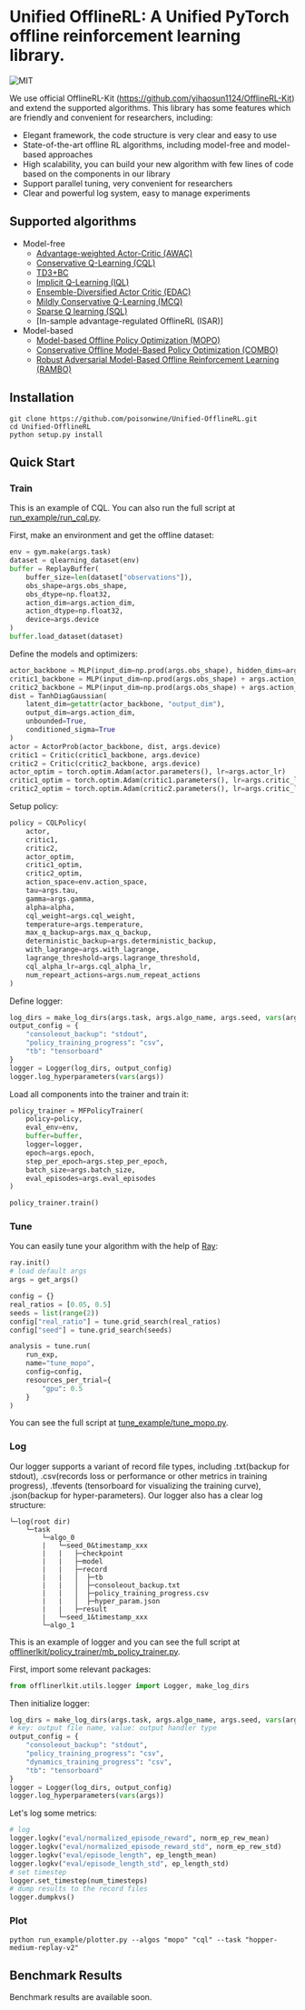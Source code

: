

# Unified OfflineRL: A Unified PyTorch offline reinforcement learning library.

![MIT](https://img.shields.io/badge/license-MIT-blue)

We use official OfflineRL-Kit (https://github.com/yihaosun1124/OfflineRL-Kit) and extend the supported algorithms. This library has some features which are friendly and convenient for researchers, including:

- Elegant framework, the code structure is very clear and easy to use
- State-of-the-art offline RL algorithms, including model-free and model-based approaches
- High scalability, you can build your new algorithm with few lines of code based on the components in our library
- Support parallel tuning, very convenient for researchers
- Clear and powerful log system, easy to manage experiments


## Supported algorithms
- Model-free
    - [Advantage-weighted Actor-Critic (AWAC)](https://arxiv.org/abs/2006.09359)
    - [Conservative Q-Learning (CQL)](https://arxiv.org/abs/2006.04779)
    - [TD3+BC](https://arxiv.org/abs/2106.06860)
    - [Implicit Q-Learning (IQL)](https://arxiv.org/abs/2110.06169)
    - [Ensemble-Diversified Actor Critic (EDAC)](https://arxiv.org/abs/2110.01548)
    - [Mildly Conservative Q-Learning (MCQ)](https://arxiv.org/abs/2206.04745)
    - [Sparse Q learning (SQL)](https://arxiv.org/abs/2303.15810)
    - [In-sample advantage-regulated OfflineRL (ISAR)]
- Model-based
    - [Model-based Offline Policy Optimization (MOPO)](https://arxiv.org/abs/2005.13239)
    - [Conservative Offline Model-Based Policy Optimization (COMBO)](https://arxiv.org/abs/2102.08363)
    - [Robust Adversarial Model-Based Offline Reinforcement Learning (RAMBO)](https://arxiv.org/abs/2204.12581)

## Installation
```shell
git clone https://github.com/poisonwine/Unified-OfflineRL.git
cd Unified-OfflineRL
python setup.py install
```

## Quick Start
### Train
This is an example of CQL. You can also run the full script at [run_example/run_cql.py](https://github.com/yihaosun1124/OfflineRL-Kit/blob/main/run_example/run_cql.py).

First, make an environment and get the offline dataset:

```python
env = gym.make(args.task)
dataset = qlearning_dataset(env)
buffer = ReplayBuffer(
    buffer_size=len(dataset["observations"]),
    obs_shape=args.obs_shape,
    obs_dtype=np.float32,
    action_dim=args.action_dim,
    action_dtype=np.float32,
    device=args.device
)
buffer.load_dataset(dataset)
```

Define the models and optimizers:

```python
actor_backbone = MLP(input_dim=np.prod(args.obs_shape), hidden_dims=args.hidden_dims)
critic1_backbone = MLP(input_dim=np.prod(args.obs_shape) + args.action_dim, hidden_dims=args.hidden_dims)
critic2_backbone = MLP(input_dim=np.prod(args.obs_shape) + args.action_dim, hidden_dims=args.hidden_dims)
dist = TanhDiagGaussian(
    latent_dim=getattr(actor_backbone, "output_dim"),
    output_dim=args.action_dim,
    unbounded=True,
    conditioned_sigma=True
)
actor = ActorProb(actor_backbone, dist, args.device)
critic1 = Critic(critic1_backbone, args.device)
critic2 = Critic(critic2_backbone, args.device)
actor_optim = torch.optim.Adam(actor.parameters(), lr=args.actor_lr)
critic1_optim = torch.optim.Adam(critic1.parameters(), lr=args.critic_lr)
critic2_optim = torch.optim.Adam(critic2.parameters(), lr=args.critic_lr)
```

Setup policy:

```python
policy = CQLPolicy(
    actor,
    critic1,
    critic2,
    actor_optim,
    critic1_optim,
    critic2_optim,
    action_space=env.action_space,
    tau=args.tau,
    gamma=args.gamma,
    alpha=alpha,
    cql_weight=args.cql_weight,
    temperature=args.temperature,
    max_q_backup=args.max_q_backup,
    deterministic_backup=args.deterministic_backup,
    with_lagrange=args.with_lagrange,
    lagrange_threshold=args.lagrange_threshold,
    cql_alpha_lr=args.cql_alpha_lr,
    num_repeart_actions=args.num_repeat_actions
)
```

Define logger:
```python
log_dirs = make_log_dirs(args.task, args.algo_name, args.seed, vars(args))
output_config = {
    "consoleout_backup": "stdout",
    "policy_training_progress": "csv",
    "tb": "tensorboard"
}
logger = Logger(log_dirs, output_config)
logger.log_hyperparameters(vars(args))
```

Load all components into the trainer and train it:
```python
policy_trainer = MFPolicyTrainer(
    policy=policy,
    eval_env=env,
    buffer=buffer,
    logger=logger,
    epoch=args.epoch,
    step_per_epoch=args.step_per_epoch,
    batch_size=args.batch_size,
    eval_episodes=args.eval_episodes
)

policy_trainer.train()
```

### Tune
You can easily tune your algorithm with the help of [Ray](https://github.com/ray-project/ray):
```python
ray.init()
# load default args
args = get_args()

config = {}
real_ratios = [0.05, 0.5]
seeds = list(range(2))
config["real_ratio"] = tune.grid_search(real_ratios)
config["seed"] = tune.grid_search(seeds)

analysis = tune.run(
    run_exp,
    name="tune_mopo",
    config=config,
    resources_per_trial={
        "gpu": 0.5
    }
)
```
You can see the full script at [tune_example/tune_mopo.py](https://github.com/yihaosun1124/OfflineRL-Kit/blob/main/tune_example/tune_mopo.py).

### Log
Our logger supports a variant of record file types, including .txt(backup for stdout), .csv(records loss or performance or other metrics in training progress), .tfevents (tensorboard for visualizing the training curve), .json(backup for hyper-parameters).
Our logger also has a clear log structure:
```
└─log(root dir)
    └─task
        └─algo_0
        |   └─seed_0&timestamp_xxx
        |   |   ├─checkpoint
        |   |   ├─model
        |   |   ├─record
        |   |   │  ├─tb
        |   |   │  ├─consoleout_backup.txt
        |   |   │  ├─policy_training_progress.csv
        |   |   │  ├─hyper_param.json
        |   |   ├─result
        |   └─seed_1&timestamp_xxx
        └─algo_1
```
This is an example of logger and you can see the full script at [offlinerlkit/policy_trainer/mb_policy_trainer.py](https://github.com/yihaosun1124/OfflineRL-Kit/blob/main/offlinerlkit/policy_trainer/mb_policy_trainer.py).

First, import some relevant packages:
```python
from offlinerlkit.utils.logger import Logger, make_log_dirs
```
Then initialize logger:
```py
log_dirs = make_log_dirs(args.task, args.algo_name, args.seed, vars(args))
# key: output file name, value: output handler type
output_config = {
    "consoleout_backup": "stdout",
    "policy_training_progress": "csv",
    "dynamics_training_progress": "csv",
    "tb": "tensorboard"
}
logger = Logger(log_dirs, output_config)
logger.log_hyperparameters(vars(args))
```

Let's log some metrics:
```python
# log
logger.logkv("eval/normalized_episode_reward", norm_ep_rew_mean)
logger.logkv("eval/normalized_episode_reward_std", norm_ep_rew_std)
logger.logkv("eval/episode_length", ep_length_mean)
logger.logkv("eval/episode_length_std", ep_length_std)
# set timestep
logger.set_timestep(num_timesteps)
# dump results to the record files
logger.dumpkvs()
```

### Plot
```shell
python run_example/plotter.py --algos "mopo" "cql" --task "hopper-medium-replay-v2"
```

## Benchmark Results
Benchmark results are available soon.


